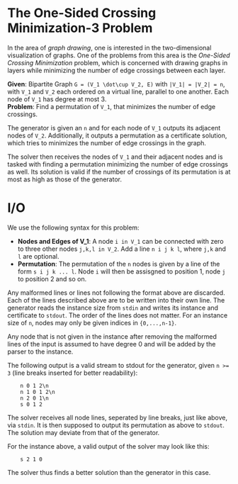 # The One-Sided Crossing Minimization-3 Problem
In the area of *graph drawing*, one is interested in the two-dimensional
visualization of graphs. One of the problems from this area is the 
*One-Sided Crossing Minimization* problem, which is concerned with
drawing graphs in layers while minimizing the number of edge crossings
between each layer.

**Given**: Bipartite Graph `G = (V_1 \dot\cup V_2, E)` with `|V_1| = |V_2| = n`, 
with `V_1` and `V_2` each ordered on a virtual line, parallel to one another.
Each node of `V_1` has degree at most 3.  
**Problem**: Find a permutation of `V_1`, that minimizes the number of edge
crossings.

The generator is given an `n` and for each node of `V_1` outputs its adjacent
nodes of `V_2`. Additionally, it outputs a permutation as a certificate
solution, which tries to minimizes the number of edge crossings in the graph.

The solver then receives the nodes of `V_1` and their adjacent nodes and is
tasked with finding a permutation minimizing the number of edge crossings as
well. Its solution is valid if the number of crossings of its permutation is at
most as high as those of the generator.

# I/O
We use the following syntax for this problem:
* **Nodes and Edges of V_1**: A node `i in V_1` can be connected with zero to
    three other nodes `j,k,l in V_2`. Add a line `n i j k l`, where `j,k` and `l`
    are optional.
* **Permutation**: The permutation of the `n` nodes is given by a line of the
    form `s i j k ... l`. Node `i` will then be assisgned to position 1, node `j`
    to position 2 and so on.

Any malformed lines or lines not following the format above are discarded.
Each of the lines described above are to be written into their own line.
The generator reads the instance size from `stdin` and writes its instance 
and certificate to `stdout`. The order of the lines does not matter. For an
instance size of `n`, nodes may only be given indices in `{0,...,n-1}`.

Any node that is not given in the instance after removing the malformed lines of
the input is assumed to have degree 0 and will be added by the parser to the
instance.

The following output is a valid stream to stdout for the generator, given 
`n >= 3` (line breaks inserted for better readability):
```
    n 0 1 2\n
    n 1 0 1 2\n
    n 2 0 1\n
    s 0 1 2
```
The solver receives all node lines, seperated by line breaks, just like above, 
via `stdin`. It is then supposed to output its permutation as
above to `stdout`. The solution may deviate from that of the generator.

For the instance above, a valid output of the solver may look like this:
```
    s 2 1 0
```
The solver thus finds a better solution than the generator in this case.